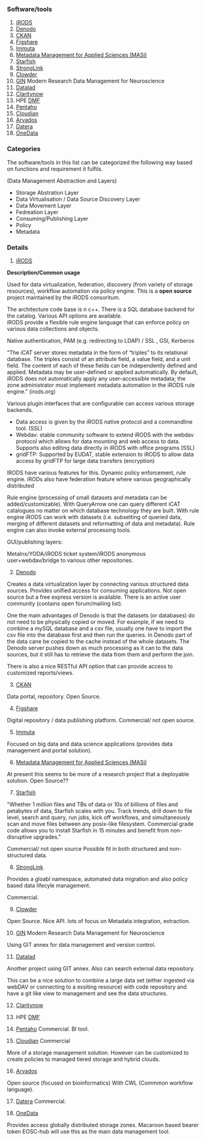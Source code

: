 ### Software/tools 
1. [iRODS](https://irods.org/) 
2. [Denodo](https://www.denodo.com/en) 
3. [CKAN](https://ckan.org/) 
4. [Figshare](https://figshare.com/) 
5. [Immuta](https://www.immuta.com/) 
6. [Metadata Management for Applied Sciences (MASi)](https://www.sciencedirect.com/science/article/pii/S0167739X17305344) 
7. [Starfish](http://www.starfishstorage.com/) 
8. [StrongLink](https://www.strongboxdata.com/stronglink) 
9. [Clowder](https://clowder.ncsa.illinois.edu/) 
10. [GIN](https://web.gin.g-node.org/) Modern Research Data Management for Neuroscience
11. [Datalad](https://www.datalad.org/) 
12. [Claritynow](https://dataframeworks.com/products/claritynow)
13. HPE [DMF](https://www.hpe.com/us/en/product-catalog/detail/pip.hpe-data-management-framework.1010144088.html) 
14. [Pentaho](https://www.hitachivantara.com/go/pentaho.html) 
15. [Cloudian](https://cloudian.com/solutions/data-management/) 
16. [Arvados](https://arvados.org/) 
17. [Datera](https://datera.io/) 
18. [OneData](https://onedata.org/#/home)

### Categories 

The software/tools in this list can be categorized the following way based on functions and requirement it fulfils.

(Data Management Abstraction and Layers)

* Storage Abstration Layer 
* Data Virtualisation / Data Source Discovery Layer 
* Data Movement Layer 
* Fedreation Layer 
* Consuming/Publishing Layer 
* Policy 
* Metadata 

### Details 


1. [iRODS](https://irods.org/) 

<b> Description/Common usage</b>

Used for data virtualization, federation, discovery (from variety of storage resources), workflow automation via policy engine. This is a <b> open source </b> project maintained by the iRODS consoritum. 
  
 The architecture code base is n c++. There is a SQL database backend for the catalog. Various API options are available.  
 iRODS provide a flexible rule engine language that can enforce policy on various data collections and objects. 

Native authentication, PAM (e.g. redirecting to LDAP) / SSL , GSI, Kerberos


“The iCAT server stores metadata in the form of “triples” to its relational database. The triples consist of an attribute field, a value field, and a unit field. The content of each of these fields can be independently defined and applied. Metadata may be user-defined or applied automatically. By default, iRODS does not automatically apply any user-accessible metadata; the zone administrator must implement metadata automation in the iRODS rule engine.” (irods.org)


Various plugin interfaces that are configurable can access various storage backends. 
- Data access is given by the iRODS native protocol and a commandline tool. (SSL)
- Webdav: stable community software to extend iRODS with the webdav protocol which allows for data mounting and web access to data. Supports also editing data directly in iRODS with office programs (SSL)
- gridFTP: Supported by EUDAT, stable extension to iRODS to allow data access by gridFTP for large data transfers (encryption)

IRODS have various features for this. Dynamic policy enforcement, rule engine.  iRODs also have federation feature where various geographically distributed 

Rule engine (processing of small datasets and metadata can be added/customizable). 
With QueryArrow one can query different iCAT catalogues no matter on which database technology they are built. With rule engine iRODS can work with datasets (i.e. subsetting of queried data, merging of different datasets and reformatting of data and metadata). Rule engine can also invoke external processing tools. 

GUI/publishing layers: 

Metalnx/YODA/iRODS ticket system/iRODS anonymous user+webdav/bridge to various other repositories. 

2. [Denodo](https://www.denodo.com/en) 

Creates a data virtualization layer by connecting various  structured data sources. Provides  unified access for consuming applications. Not open source but a free express version is available. There is an active user community (contains open forum/mailing list). 

One the main advantages of Denodo is that the datasets (or databases) do not need to be physically copied or moved. For example, if we need to combine a mySQL database and a csv file, usually one have to import the csv file into the database first and then run the queries. In Denodo part of the data cane be copied to the cache instead of the whole datasets. The Denodo server pushes down as much processing as it can to the data sources, but it still has to retrieve the data from them and perform the join. 

There is also a nice RESTful API option that can provide access to customized reports/views. 


3. [CKAN](https://ckan.org/) 

Data portal, repository. Open Source. 

4. [Figshare](https://figshare.com/) 

Digital repository / data publishing platform. Commercial/ not open source. 


5. [Immuta](https://www.immuta.com/) 

Focused on big data and data science applications (provides data management and portal solution). 


6. [Metadata Management for Applied Sciences (MASi)](https://www.sciencedirect.com/science/article/pii/S0167739X17305344) 

At present this seems to be more of a research project that a deployable solution. Open Source?? 


7. [Starfish](http://www.starfishstorage.com/) 

"Whether 1 million files and TBs of data or 10s of billions of files and petabytes of data, Starfish scales with you. Track trends, drill down to file level, search and query, run jobs, kick off workflows, and simultaneously scan and move files between any posix-like filesystem. Commercial grade code allows you to install Starfish in 15 minutes and benefit from non-disruptive upgrades."

Commercial/ not open source 
Possible fit in both structured and non-structured data. 


8. [StrongLink](https://www.strongboxdata.com/stronglink) 

Provides a gloabl namespace, automated data migration and also policy based data lifecyle management. 

 Commercial. 

9. [Clowder](https://clowder.ncsa.illinois.edu/) 

Open Source. 
Nice API. lots of focus on Metadata integration, extraction. 


10. [GIN](https://web.gin.g-node.org/) Modern Research Data Management for Neuroscience

Using GIT annex for data management and version control. 


11. [Datalad](https://www.datalad.org/) 

Another project using GIT annex. Also can search external data repository. 

This can be a nice solution to combine a large data set (either ingested via webDAV or connecting to a exsiting resource) with code repository and have a git like view to management and see the data structures. 


12. [Claritynow](https://dataframeworks.com/products/claritynow)


13. HPE [DMF](https://www.hpe.com/us/en/product-catalog/detail/pip.hpe-data-management-framework.1010144088.html) 

14. [Pentaho](https://www.hitachivantara.com/go/pentaho.html) 
Commercial. 
BI tool. 

15. [Cloudian](https://cloudian.com/solutions/data-management/) 
Commercial 

More of a storage management solution. However can be customized to create policies to managed tiered storage and hybrid clouds. 

16. [Arvados](https://arvados.org/)

Open source (focused on bioinformatics) 
With CWL (Commmon workflow language). 


17. [Datera](https://datera.io/) 
Commercial. 

18. [OneData](https://onedata.org/#/home)

Provides access globally distributed storage zones. 
Macaroon based bearer token 
EOSC-hub will use this as the main data management tool. 
